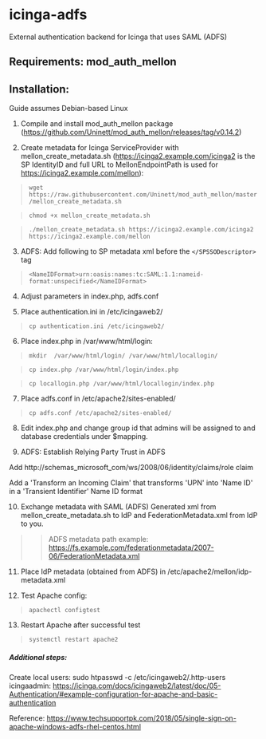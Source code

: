 # icinga-adfs

External authentication backend for Icinga that uses SAML (ADFS)

## Requirements: mod_auth_mellon

## Installation: 
Guide assumes Debian-based Linux

1. Compile and install mod_auth_mellon package (https://github.com/Uninett/mod_auth_mellon/releases/tag/v0.14.2)

2. Create metadata for Icinga ServiceProvider with mellon_create_metadata.sh (https://icinga2.example.com/icinga2 is the SP IdentityID and full URL to MellonEndpointPath is used for https://icinga2.example.com/mellon):

> ``wget https://raw.githubusercontent.com/Uninett/mod_auth_mellon/master/mellon_create_metadata.sh``

> ``chmod +x mellon_create_metadata.sh``

> ``./mellon_create_metadata.sh https://icinga2.example.com/icinga2 https://icinga2.example.com/mellon``

3. ADFS: Add following to SP metadata xml before the `</SPSSODescriptor>` tag

> ``<NameIDFormat>urn:oasis:names:tc:SAML:1.1:nameid-format:unspecified</NameIDFormat>``

4. Adjust parameters in index.php, adfs.conf

5. Place authentication.ini in /etc/icingaweb2/

> ``cp authentication.ini /etc/icingaweb2/``

6. Place index.php in /var/www/html/login:

> ``mkdir  /var/www/html/login/ /var/www/html/locallogin/``

> ``cp index.php /var/www/html/login/index.php``

> ``cp locallogin.php /var/www/html/locallogin/index.php``

7. Place adfs.conf in /etc/apache2/sites-enabled/

> ``cp adfs.conf /etc/apache2/sites-enabled/``

8. Edit index.php and change group id that admins will be assigned to and database credentials under $mapping.

9. ADFS: Establish Relying Party Trust in ADFS

Add http://schemas_microsoft_com/ws/2008/06/identity/claims/role claim

Add a 'Transform an Incoming Claim' that transforms 'UPN' into 'Name ID' in a 'Transient Identifier' Name ID format

10. Exchange metadata with SAML (ADFS) Generated xml from mellon_create_metadata.sh to IdP and FederationMetadata.xml from IdP to you.

>> ADFS metadata path example: https://fs.example.com/federationmetadata/2007-06/FederationMetadata.xml

11. Place IdP metadata (obtained from ADFS) in /etc/apache2/mellon/idp-metadata.xml

12. Test Apache config:

> ``apachectl configtest``

13. Restart Apache after successful test

> ``systemctl restart apache2``


##### Additional steps:

Create local users: sudo htpasswd -c /etc/icingaweb2/.http-users icingaadmin:
https://icinga.com/docs/icingaweb2/latest/doc/05-Authentication/#example-configuration-for-apache-and-basic-authentication

Reference: https://www.techsupportpk.com/2018/05/single-sign-on-apache-windows-adfs-rhel-centos.html
